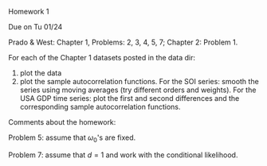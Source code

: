 Homework 1

Due on Tu 01/24

Prado & West: Chapter 1, Problems: 2, 3, 4, 5, 7; Chapter 2: Problem 1.

For each of the Chapter 1 datasets posted in the data dir: 
  1. plot the data
  2. plot the sample autocorrelation functions. For the SOI series: smooth the series using moving averages (try different orders and weights). For the USA GDP time series: plot the first and second differences and the corresponding sample autocorrelation functions. 

Comments about the homework:

Problem 5: assume that $\omega_0$'s are fixed.

Problem 7: assume that $d=1$ and work with the conditional likelihood.
